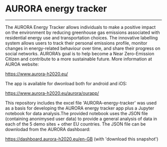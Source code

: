 # AURORA energy tracker

-----------------

The AURORA Energy Tracker allows individuals to make a positive impact on the environment by reducing greenhouse gas emissions associated with residential energy use and transportation choices. The innovative labelling system allows users to track their personal emissions profile, monitor changes in energy-related behaviour over time, and share their progress on social networks. AURORA’s goal is to help become a Near Zero-Emission Citizen and contribute to a more sustainable future. More information at AUROA website:

https://www.aurora-h2020.eu/

The app is available for dwonload both for android and iOS:

https://www.aurora-h2020.eu/aurora/ourapp/

This repository includes the excel file 'AURORA-energy-tracker' was used as a basis for developing the AURORA energy tracker app plus a Jupyter notebook for data analysis.The provided notebook uses the JSON file (containing anonimysed user data) to provide a general analysis of data in each of the 5 demo sites + other EU countries. The JSON file can be downlodad from the AURORA dashboard:

https://dashboard.aurora-h2020.eu/en-GB  (with 'download this snapshot')
